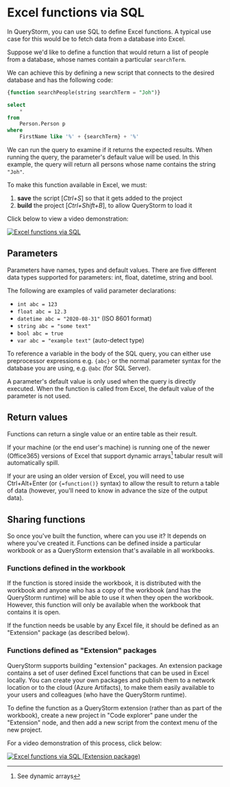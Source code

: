 # Excel functions via SQL

In QueryStorm, you can use SQL to define Excel functions. A typical use case for this would be to fetch data from a database into Excel. 

Suppose we'd like to define a function that would return a list of people from a database, whose names contain a particular `searchTerm`.

We can achieve this by defining a new script that connects to the desired database and has the following code:

```sql
{function searchPeople(string searchTerm = "Joh")}

select
	*
from
	Person.Person p
where
	FirstName like '%' + {searchTerm} + '%'
```

We can run the query to examine if it returns the expected results. When running the query, the parameter's default value will be used. In this example, the query will return all persons whose name contains the string `"Joh"`.

To make this function available in Excel, we must:
1. **save** the script [*Ctrl+S*] so that it gets added to the project
2. **build** the project [*Ctrl+Shift+B*], to allow QueryStorm to load it

Click below to view a video demonstration:

[![Excel functions via SQL](https://encrypted-tbn0.gstatic.com/images?q=tbn%3AANd9GcTY-5zRYwmgJFGuWvZxc8kSKnSksrbTB5183Q&usqp=CAU)](https://youtu.be/rmya2vbUv18 "Defining Excel functions via SQL")


## Parameters

Parameters have names, types and default values. There are five different data types supported for parameters: int, float, datetime, string and bool.

The following are examples of valid parameter declarations:
- `int abc = 123`
- `float abc = 12.3`
- `datetime abc = "2020-08-31"` (ISO 8601 format)
- `string abc = "some text"`
- `bool abc = true`
- `var abc = "example text"` (auto-detect type)

To reference a variable in the body of the SQL query, you can either use preprocessor expressions e.g. `{abc}` or the normal parameter syntax for the database you are using, e.g. `@abc` (for SQL Server).

A parameter's default value is only used when the query is directly executed. When the function is called from Excel, the default value of the parameter is not used.  

## Return values

Functions can return a single value or an entire table as their result. 

If your machine (or the end user's machine) is running one of the newer (Office365) versions of Excel that support dynamic arrays[^1] tabular result will automatically spill. 

If your are using an older version of Excel, you will need to use Ctrl+Alt+Enter (or `{=function()}` syntax) to allow the result to return a table of data (however, you'll need to know in advance the size of the output data). 


## Sharing functions

So once you've built the function, where can you use it? It depends on where you've created it. Functions can be defined inside a particular workbook or as a QueryStorm extension that's available in all workbooks. 

### Functions defined in the workbook

If the function is stored inside the workbook, it is distributed with the workbook and anyone who has a copy of the workbook (and has the QueryStorm runtime) will be able to use it when they open the workbook. However, this function will only be available when the workbook that contains it is open. 

If the function needs be usable by any Excel file, it should be defined as an "Extension" package (as described below).

### Functions defined as "Extension" packages

QueryStorm supports building "extension" packages. An extension package contains a set of user defined Excel functions that can be used in Excel locally. You can create your own packages and publish them to a network location or to the cloud (Azure Artifacts), to make them easily available to your users and colleagues (who have the QueryStorm runtime).

To define the function as a QueryStorm extension (rather than as part of the workbook), create a new project in "Code explorer" pane under the "Extension" node, and then add a new script from the context menu of the new project.

For a video demonstration of this process, click below:

[![Excel functions via SQL (Extension package)](https://encrypted-tbn0.gstatic.com/images?q=tbn%3AANd9GcTY-5zRYwmgJFGuWvZxc8kSKnSksrbTB5183Q&usqp=CAU)](https://youtu.be/9mhYVjngI5w "Defining Excel functions via SQL (Extension package)")


[^1]: See dynamic arrays 
